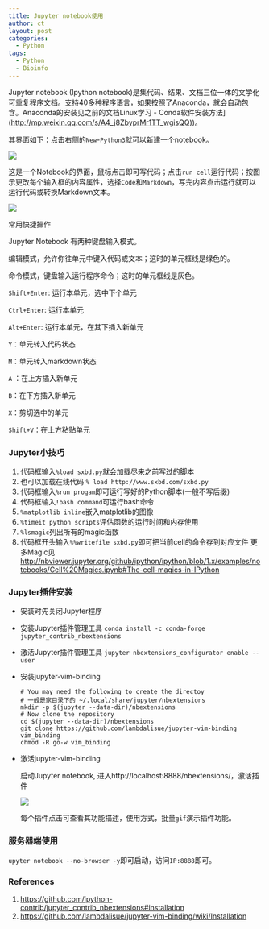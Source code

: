 ```yaml
---
title: Jupyter notebook使用
author: ct
layout: post
categories:
  - Python
tags:
  - Python
  - Bioinfo
---
```


Jupyter notebook (Ipython notebook)是集代码、结果、文档三位一体的文学化可重复程序文档。支持40多种程序语言，如果按照了Anaconda，就会自动包含。Anaconda的安装见之前的文档Linux学习 - Conda软件安装方法](http://mp.weixin.qq.com/s/A4_j8ZbyprMr1TT_wgisQQ))。

其界面如下：点击右侧的`New`-`Python3`就可以新建一个notebook。

![](http://www.ehbio.com/ehbio_resource/Jupyter.png)

这是一个Notebook的界面，鼠标点击即可写代码；点击`run cell`运行代码；按图示更改每个输入框的内容属性，选择`Code`和`Markdown`，写完内容点击运行就可以运行代码或转换Markdown文本。

![](http://www.ehbio.com/ehbio_resource/Jupyter_notebook.png)

常用快捷操作

Jupyter Notebook 有两种键盘输入模式。

编辑模式，允许你往单元中键入代码或文本；这时的单元框线是绿色的。

命令模式，键盘输入运行程序命令；这时的单元框线是灰色。

`Shift+Enter`: 运行本单元，选中下个单元

`Ctrl+Enter`: 运行本单元

`Alt+Enter`: 运行本单元，在其下插入新单元

`Y`：单元转入代码状态

`M`：单元转入markdown状态

`A` ：在上方插入新单元

`B`：在下方插入新单元

`X`：剪切选中的单元

`Shift+V`：在上方粘贴单元

### Jupyter小技巧

1. 代码框输入`%load sxbd.py`就会加载尽来之前写过的脚本
2. 也可以加载在线代码 `% load http://www.sxbd.com/sxbd.py`
3. 代码框输入`%run progam`即可运行写好的Python脚本(一般不写后缀)
4. 代码框输入`!bash command`可运行bash命令
5. `%matplotlib inline`嵌入matplotlib的图像
6. `%timeit python scripts`评估函数的运行时间和内存使用
7. `%lsmagic`列出所有的magic函数
8. 代码框开头输入`%%writefile sxbd.py`即可把当前cell的命令存到对应文件
   更多Magic见<http://nbviewer.jupyter.org/github/ipython/ipython/blob/1.x/examples/notebooks/Cell%20Magics.ipynb#The-cell-magics-in-IPython>


### Jupyter插件安装

* 安装时先关闭Jupyter程序
* 安装Jupyter插件管理工具 `conda install -c conda-forge jupyter_contrib_nbextensions`
* 激活Jupyter插件管理工具 `jupyter nbextensions_configurator enable --user`
* 安装jupyter-vim-binding

  ```
  # You may need the following to create the directoy
  # 一般是家目录下的 ~/.local/share/jupyter/nbextensions
  mkdir -p $(jupyter --data-dir)/nbextensions
  # Now clone the repository
  cd $(jupyter --data-dir)/nbextensions
  git clone https://github.com/lambdalisue/jupyter-vim-binding vim_binding
  chmod -R go-w vim_binding
  ```

* 激活jupyter-vim-binding

  启动Jupyter notebook, 进入http://localhost:8888/nbextensions/，激活插件


  ![](http://www.ehbio.com/ehbio_resource/jupyter_extension_all.png)

   每个插件点击可查看其功能描述，使用方式，批量`gif`演示插件功能。

### 服务器端使用

`upyter notebook --no-browser -y`即可启动，访问`IP:8888`即可。

### References

1. <https://github.com/ipython-contrib/jupyter_contrib_nbextensions#installation>
2. <https://github.com/lambdalisue/jupyter-vim-binding/wiki/Installation>

